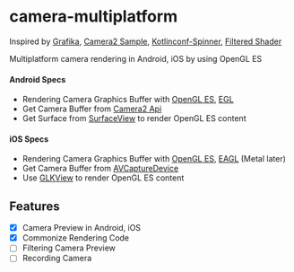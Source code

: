 # camera-multiplatform

Inspired by [Grafika](https://github.com/google/grafika), [Camera2 Sample](https://github.com/android/camera-samples/tree/main/Camera2Video), [Kotlinconf-Spinner](https://github.com/Kotlin/kotlinconf-spinner), [Filtered Shader](https://github.com/mattdesl/glsl-lut/blob/master/example/index.js)

Multiplatform camera rendering in Android, iOS by using OpenGL ES

#### Android Specs
- Rendering Camera Graphics Buffer with [OpenGL ES](https://developer.android.com/guide/topics/graphics/opengl?hl=ko), [EGL](https://www.khronos.org/egl)
- Get Camera Buffer from [Camera2 Api](https://developer.android.com/training/camera2)
- Get Surface from [SurfaceView](https://developer.android.com/reference/android/view/SurfaceView?hl=ko) to render OpenGL ES content

#### iOS Specs
- Rendering Camera Graphics Buffer with [OpenGL ES](https://developer.apple.com/documentation/opengles), [EAGL](https://developer.apple.com/documentation/opengles/eaglcontext) (Metal later)
- Get Camera Buffer from [AVCaptureDevice](https://developer.apple.com/documentation/avfoundation/avcapturedevice)
- Use [GLKView](https://developer.apple.com/documentation/glkit/glkview) to render OpenGL ES content

## Features
- [x] Camera Preview in Android, iOS
- [x] Commonize Rendering Code
- [ ] Filtering Camera Preview
- [ ] Recording Camera
